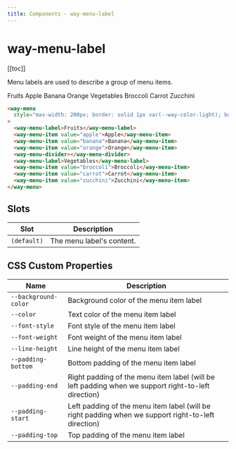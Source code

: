 ```yaml
---
title: Components - way-menu-label
---
```


# way-menu-label

[[toc]]

Menu labels are used to describe a group of menu items.

<way-menu style="max-width: 200px; border: solid 1px var(--way-color-light); border-radius: var(--way-border-radius-medium);">
  <way-menu-label>Fruits</way-menu-label>
  <way-menu-item value="apple">Apple</way-menu-item>
  <way-menu-item value="banana">Banana</way-menu-item>
  <way-menu-item value="orange">Orange</way-menu-item>
  <way-menu-divider></way-menu-divider>
  <way-menu-label>Vegetables</way-menu-label>
  <way-menu-item value="broccoli">Broccoli</way-menu-item>
  <way-menu-item value="carrot">Carrot</way-menu-item>
  <way-menu-item value="zucchini">Zucchini</way-menu-item>
</way-menu>

```html
<way-menu
  style="max-width: 200px; border: solid 1px var(--way-color-light); border-radius: var(--way-border-radius-medium);"
>
  <way-menu-label>Fruits</way-menu-label>
  <way-menu-item value="apple">Apple</way-menu-item>
  <way-menu-item value="banana">Banana</way-menu-item>
  <way-menu-item value="orange">Orange</way-menu-item>
  <way-menu-divider></way-menu-divider>
  <way-menu-label>Vegetables</way-menu-label>
  <way-menu-item value="broccoli">Broccoli</way-menu-item>
  <way-menu-item value="carrot">Carrot</way-menu-item>
  <way-menu-item value="zucchini">Zucchini</way-menu-item>
</way-menu>
```

## Slots

| Slot        | Description               |
| ----------- | ------------------------- |
| `(default)` | The menu label's content. |

## CSS Custom Properties

| Name                 | Description                                                                                         |
| -------------------- | --------------------------------------------------------------------------------------------------- |
| `--background-color` | Background color of the menu item label                                                             |
| `--color`            | Text color of the menu item label                                                                   |
| `--font-style`       | Font style of the menu item label                                                                   |
| `--font-weight`      | Font weight of the menu item label                                                                  |
| `--line-height`      | Line height of the menu item label                                                                  |
| `--padding-bottom`   | Bottom padding of the menu item label                                                               |
| `--padding-end`      | Right padding of the menu item label (will be left padding when we support right-to-left direction) |
| `--padding-start`    | Left padding of the menu item label (will be right padding when we support right-to-left direction) |
| `--padding-top`      | Top padding of the menu item label                                                                  |
